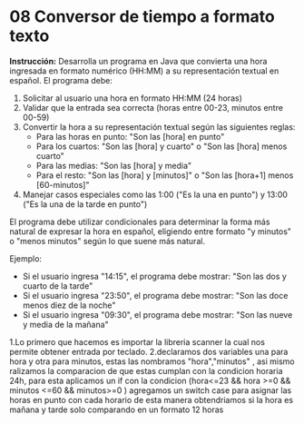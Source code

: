 # 08 **Conversor de tiempo a formato texto**

**Instrucción:** Desarrolla un programa en Java que convierta una hora ingresada en formato numérico (HH:MM) a su representación textual en español. El programa debe:

1. Solicitar al usuario una hora en formato HH:MM (24 horas)
2. Validar que la entrada sea correcta (horas entre 00-23, minutos entre 00-59)
3. Convertir la hora a su representación textual según las siguientes reglas:
    - Para las horas en punto: "Son las [hora] en punto"
    - Para los cuartos: "Son las [hora] y cuarto" o "Son las [hora] menos cuarto"
    - Para las medias: "Son las [hora] y media"
    - Para el resto: "Son las [hora] y [minutos]" o "Son las [hora+1] menos [60-minutos]"
4. Manejar casos especiales como las 1:00 ("Es la una en punto") y 13:00 ("Es la una de la tarde en punto")

El programa debe utilizar condicionales para determinar la forma más natural de expresar la hora en español, eligiendo entre formato "y minutos" o "menos minutos" según lo que suene más natural.

Ejemplo:

- Si el usuario ingresa "14:15", el programa debe mostrar: "Son las dos y cuarto de la tarde"
- Si el usuario ingresa "23:50", el programa debe mostrar: "Son las doce menos diez de la noche"
- Si el usuario ingresa "09:30", el programa debe mostrar: "Son las nueve y media de la mañana"

1.Lo primero que hacemos es importar la libreria scanner la cual nos permite obtener entrada por teclado.
2.declaramos dos variables una para hora y otra para minutos, estas las nombramos "hora","minutos" , asi mismo ralizamos la comparacion de que estas cumplan con la condicion horaria 24h, para esta aplicamos un if con la condicion (hora<=23 && hora >=0 && minutos <=60 && minutos>=0 ) agregamos un switch case para asignar las horas en punto con cada horario de esta manera obtendriamos si la hora es mañana y tarde solo comparando en un formato 12 horas 